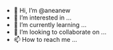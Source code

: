 - 👋 Hi, I’m @aneanew
- 👀 I’m interested in ...
- 🌱 I’m currently learning ...
- 💞️ I’m looking to collaborate on ...
- 📫 How to reach me ...

<!---
aneanew/aneanew is a ✨ special ✨ repository because its `README.md` (this file) appears on your GitHub profile.
You can click the Preview link to take a look at your changes.
--->
